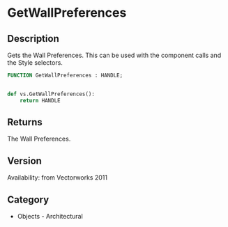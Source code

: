 # GetWallPreferences

## Description
Gets the Wall Preferences. This can be used with the component calls and the Style selectors.

```pascal
FUNCTION GetWallPreferences : HANDLE;
```

```python

def vs.GetWallPreferences():
    return HANDLE
```

## Returns
The Wall Preferences.

## Version
Availability: from Vectorworks 2011
## Category
* Objects - Architectural

